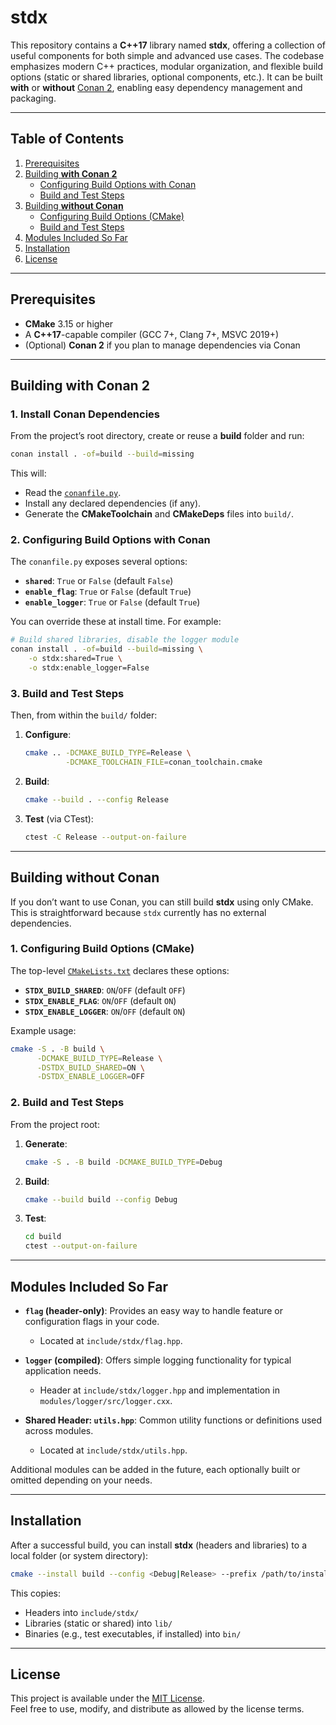 # stdx

This repository contains a **C++17** library named **stdx**, offering a collection of useful components for both simple and advanced use cases. The codebase emphasizes modern C++ practices, modular organization, and flexible build options (static or shared libraries, optional components, etc.). It can be built **with** or **without** [Conan 2](https://docs.conan.io/en/latest/), enabling easy dependency management and packaging.

---

## Table of Contents

1. [Prerequisites](#prerequisites)
2. [Building **with Conan 2**](#building-with-conan-2)
   - [Configuring Build Options with Conan](#configuring-build-options-with-conan)
   - [Build and Test Steps](#build-and-test-steps)
3. [Building **without Conan**](#building-without-conan)
   - [Configuring Build Options (CMake)](#configuring-build-options-cmake)
   - [Build and Test Steps](#build-and-test-steps-1)
4. [Modules Included So Far](#modules-included-so-far)
5. [Installation](#installation)
6. [License](#license)

---

## Prerequisites

- **CMake** 3.15 or higher
- A **C++17**-capable compiler (GCC 7+, Clang 7+, MSVC 2019+)
- (Optional) **Conan 2** if you plan to manage dependencies via Conan

---

## Building **with Conan 2**

### 1. Install Conan Dependencies

From the project’s root directory, create or reuse a **build** folder and run:

```bash
conan install . -of=build --build=missing
```

This will:
- Read the [`conanfile.py`](./conanfile.py).
- Install any declared dependencies (if any).
- Generate the **CMakeToolchain** and **CMakeDeps** files into `build/`.

### 2. Configuring Build Options with Conan

The `conanfile.py` exposes several options:

- **`shared`**: `True` or `False` (default `False`)  
- **`enable_flag`**: `True` or `False` (default `True`)  
- **`enable_logger`**: `True` or `False` (default `True`)  

You can override these at install time. For example:

```bash
# Build shared libraries, disable the logger module
conan install . -of=build --build=missing \
    -o stdx:shared=True \
    -o stdx:enable_logger=False
```

### 3. Build and Test Steps

Then, from within the `build/` folder:

1. **Configure**:
   ```bash
   cmake .. -DCMAKE_BUILD_TYPE=Release \
            -DCMAKE_TOOLCHAIN_FILE=conan_toolchain.cmake
   ```
2. **Build**:
   ```bash
   cmake --build . --config Release
   ```
3. **Test** (via CTest):
   ```bash
   ctest -C Release --output-on-failure
   ```

---

## Building **without Conan**

If you don’t want to use Conan, you can still build **stdx** using only CMake. This is straightforward because `stdx` currently has no external dependencies.

### 1. Configuring Build Options (CMake)

The top-level [`CMakeLists.txt`](./CMakeLists.txt) declares these options:

- **`STDX_BUILD_SHARED`**: `ON`/`OFF` (default `OFF`)  
- **`STDX_ENABLE_FLAG`**: `ON`/`OFF` (default `ON`)  
- **`STDX_ENABLE_LOGGER`**: `ON`/`OFF` (default `ON`)  

Example usage:

```bash
cmake -S . -B build \
      -DCMAKE_BUILD_TYPE=Release \
      -DSTDX_BUILD_SHARED=ON \
      -DSTDX_ENABLE_LOGGER=OFF
```

### 2. Build and Test Steps

From the project root:

1. **Generate**:
   ```bash
   cmake -S . -B build -DCMAKE_BUILD_TYPE=Debug
   ```
2. **Build**:
   ```bash
   cmake --build build --config Debug
   ```
3. **Test**:
   ```bash
   cd build
   ctest --output-on-failure
   ```

---

## Modules Included So Far

- **`flag` (header-only)**: Provides an easy way to handle feature or configuration flags in your code.  
  - Located at `include/stdx/flag.hpp`.

- **`logger` (compiled)**: Offers simple logging functionality for typical application needs.  
  - Header at `include/stdx/logger.hpp` and implementation in `modules/logger/src/logger.cxx`.

- **Shared Header: `utils.hpp`**: Common utility functions or definitions used across modules.  
  - Located at `include/stdx/utils.hpp`.

Additional modules can be added in the future, each optionally built or omitted depending on your needs.

---

## Installation

After a successful build, you can install **stdx** (headers and libraries) to a local folder (or system directory):

```bash
cmake --install build --config <Debug|Release> --prefix /path/to/install
```

This copies:
- Headers into `include/stdx/`
- Libraries (static or shared) into `lib/`
- Binaries (e.g., test executables, if installed) into `bin/`

---

## License

This project is available under the [MIT License](LICENSE).  
Feel free to use, modify, and distribute as allowed by the license terms.